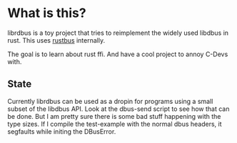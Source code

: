 # What is this?
librdbus is a toy project that tries to reimplement the widely used libdbus in rust. This uses [rustbus](https://github.com/KillingSpark/rustbus) internally.

The goal is to learn about rust ffi. And have a cool project to annoy C-Devs with.

## State
Currently librdbus can be used as a dropin for programs using a small subset of the libdbus API. Look at the dbus-send script to see how that can be done.
But I am pretty sure there is some bad stuff happening with the type sizes. If I compile the test-example with the normal dbus headers, it segfaults while initing the DBusError.


